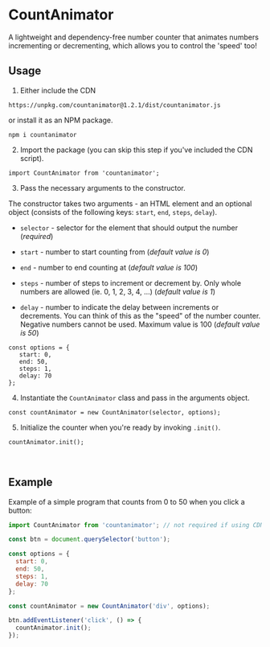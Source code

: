 # CountAnimator

A lightweight and dependency-free number counter that animates numbers incrementing or decrementing, which allows you to control the 'speed' too!

## Usage

1. Either include the CDN
```
https://unpkg.com/countanimator@1.2.1/dist/countanimator.js
```
or install it as an NPM package.
```
npm i countanimator
```

2. Import the package (you can skip this step if you've included the CDN script).
```
import CountAnimator from 'countanimator';
```

3. Pass the necessary arguments to the constructor.

The constructor takes two arguments - an HTML element and an optional object (consists of the following keys: `start`, `end`, `steps`, `delay`).

 - `selector` - selector for the element that should output the number (_required_)

 - `start` - number to start counting from (_default value is 0_)
 - `end` - number to end counting at (_default value is 100_)
 - `steps` - number of steps to increment or decrement by. Only whole numbers are allowed (ie. 0, 1, 2, 3, 4, ...) (_default value is 1_)
 - `delay` - number to indicate the delay between increments or decrements. You can think of this as the "speed" of the number counter. Negative numbers cannot be used. Maximum value is 100 (_default value is 50_)

 ```
const options = {
    start: 0,
    end: 50,
    steps: 1,
    delay: 70
};
```

4. Instantiate the `CountAnimator` class and pass in the arguments object.

```
const countAnimator = new CountAnimator(selector, options);
```

5. Initialize the counter when you're ready by invoking `.init()`.

```
countAnimator.init();
```

<br />

## Example
Example of a simple program that counts from 0 to 50 when you click a button:

```js
import CountAnimator from 'countanimator'; // not required if using CDN

const btn = document.querySelector('button');

const options = {
  start: 0,
  end: 50,
  steps: 1,
  delay: 70
};

const countAnimator = new CountAnimator('div', options);

btn.addEventListener('click', () => {
  countAnimator.init();
});
```